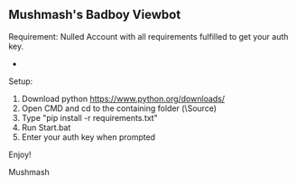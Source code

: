 Mushmash's Badboy Viewbot
-

Requirement:
Nulled Account with all requirements fulfilled to get your auth key.

-
Setup:
1. Download python https://www.python.org/downloads/
2. Open CMD and cd to the containing folder (\Source)
3. Type "pip install -r requirements.txt"
4. Run Start.bat
5. Enter your auth key when prompted

Enjoy!

 Mushmash

